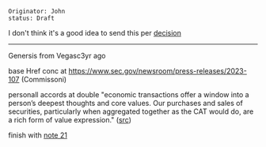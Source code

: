 ~~~
Originator: John
status: Draft
~~~



I don't think  it's a good idea to send this per [decision](https://github.com/JFWooten4/JFWooten4/blob/2d68da8097266e4b7cca961d1834b30ef810aaee/decisions/bureaucratic-administration-outreach.md)



---

Genersis from Vegasc3yr ago

base Href conc at https://www.sec.gov/newsroom/press-releases/2023-107 (Commissoni)

personall accords at double "economic transactions offer a window into a person’s deepest thoughts and core values. Our purchases and sales of securities, particularly when aggregated together as the CAT would do, are a rich form of value expression." ([src](https://www.sec.gov/newsroom/speeches-statements/peirce-statement-response-release-34-88890-051520))

finish with [note 21](https://www.sec.gov/comments/sr-occ-2025-801/srocc2025801-598095-1737722.pdf)
